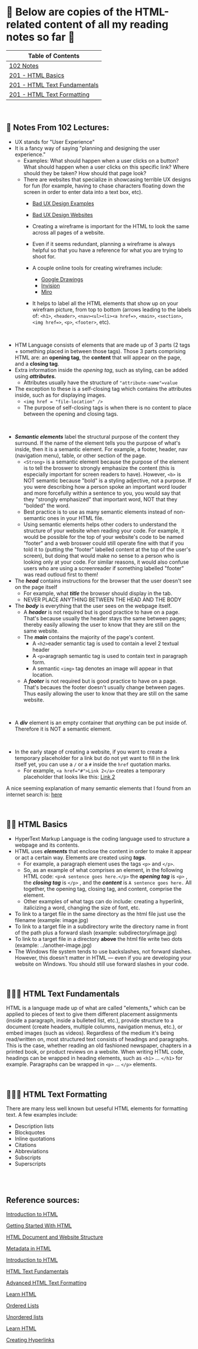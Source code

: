 # 🐎 Below are copies of the HTML-related content of all my reading notes so far 🐎

|Table of Contents|
| ------ |
|[102 Notes](https://myra-sea.github.io/reading-notes/quick.html#-notes-from-102)|
|[201 - HTML Basics](https://myra-sea.github.io/reading-notes/quick.html#-html-basics)|
|[201 - HTML Text Fundamentals](https://myra-sea.github.io/reading-notes/quick.html#-html-text-fundamentals) |
|[201 - HTML Text Formatting](https://myra-sea.github.io/reading-notes/quick.html#-html-text-formatting) |

<br>

## 🧱 Notes From 102 Lectures:

+ UX stands for "User Experience"
+ It is a fancy way of saying "planning and designing the user experience."
  + Examples: What should happen when a user clicks on a button?  What should happen when a user clicks on this specific link?  Where should they be taken?  How should that page look?
  + There are websites that specialize in showcasing terrible UX designs for fun (for example, having to chase characters floating down the screen in order to enter data into a text box, etc).
    + [Bad UX Design Examples](https://duckduckgo.com/?q=bad+ux+design+examples&t=chromentp&ia=web)
    + [Bad UX Design Websites](https://duckduckgo.com/?q=bad+ux+design+websites&t=chromentp&ia=web)

    + Creating a wireframe is important for the HTML to look the same across all pages of a website.
    + Even if it seems redundant, planning a wireframe is always helpful so that you have a reference for what you are trying to shoot for.
    + A couple online tools for creating wireframes include:
      + [Google Drawings](https://docs.google.com/drawings/d/1DJDf8whD6LcYtU82E97zRGy4q6psFz48K929lOfWlSs/edit)
      + [Invision](https://www.invisionapp.com/)
      + [Miro](https://miro.com/)
    + It helps to label all the HTML elements that show up on your wirefram picture, from top to bottom (arrows leading to the labels of: `<h1>`, `<header>`, `<nav><ul><li><a href=>`, `<main>`, `<section>`, `<img href=>`, `<p>`, `<footer>`, etc).

<br>

+ HTM Language consists of elements that are made up of 3 parts (2 tags + something placed in between those tags).  Those 3 parts comprising HTML are: an **opening tag**, the **content** that will appear on the page, and a **closing tag**.
+ Extra information inside the _opening tag_, such as styling, can be added using _**attributes.**_
  + Attributes usually have the structure of `"attribute-name"=value`
+ The exception to these is a self-closing tag which contains the attributes inside, such as for displaying images. 
  + `<img href = "file-location" />`
  + The purpose of self-closing tags is when there is no content to place between the opening and closing tags.

<br>

+ _**Semantic elements**_ label the structural purpose of the content they surround.  If the name of the element tells you the purpose of what's inside, then it is a semantic element.  For example, a footer, header, nav (navigation menu), table, or other section of the page.
  + `<Strong>` is a semantic element because the purpose of the element is to tell the broswer to strongly emphasize the content (this is especially important for screen readers to have).   However, `<b>` is NOT semantic because "bold" is a styling adjective, not a purpose.  If you were describing how a person spoke an important word louder and more forcefully within a sentence to you, you would say that they "strongly emphasized" that important word, NOT that they "bolded" the word.
  + Best practice is to use as many semantic elements instead of non-semantic ones in your HTML file.
  + Using semantic elements helps other coders to understand the structure of your website when reading your code.  For example, it would be possible for the top of your website's code to be named "footer" and a web broswer could still operate fine with that if you told it to (putting the "footer" labelled content at the top of the user's screen), but doing that would make no sense to a person who is looking only at your code.  For similar reasons, it would also confuse users who are using a screenreader if something labelled "footer" was read outloud first to them!
+ The _**head**_ contains instructions for the browser that the user doesn't see on the page itself
  +  For example, what _**title**_ the browser should display in the tab.
  +  NEVER PLACE ANYTHING BETWEEN THE HEAD AND THE BODY
+ The _**body**_ is everything that the user sees on the webpage itself.
  + A _**header**_ is not required but is good practice to have on a page.  That's because usually the header stays the same between pages; thereby easily allowing the user to know that they are still on the same website.
  + The _**main**_ contains the majority of the page's content.
    + A `<h2>`eader semantic tag is used to contain a level 2 textual header
    + A `<p>`aragraph semantic tag is used to contain text in paragraph form.
    + A semantic `<img>` tag denotes an image will appear in that location.
  + A _**footer**_ is not required but is good practice to have on a page.  That's becaues the footer doesn't usually change between pages.  Thus easily allowing the user to know that they are still on the same website.

<Br>

 + A _**div**_ element is an empty container that *anything* can be put inside of.  Therefore it is NOT a semantic element.

<br>

  + In the early stage of creating a website, if you want to create a temporary placeholder for a link but do not yet want to fill in the link itself yet, you can use a `/` or a `#` inside the `href` quotation marks.
    + For example,  `<a href="#">Link 2</a>` creates a temporary placeholder that looks like this: [Link 2](#)

A nice seeming explanation of many semantic elements that I found from an internet search is: [here](https://www.w3schools.com/html/html5_semantic_elements.asp) 

<br>

## 👩‍💻 HTML Basics

+ HyperText Markup Language is the coding language used to structure a webpage and its contents.
+ HTML uses _**elements**_ that enclose the content in order to make it appear or act a certain way. Elements are created using _**tags**_.
  + For example, a paragraph element uses the tags `<p>` and `</p>`.
  + So, as an example of what comprises an element, in the following HTML code: `<p>A sentence goes here.</p>` the _**opening tag**_ is `<p>` , the _**closing tag**_ is `</p>` , and the _**content**_ is `A sentence goes here.` All together, the opening tag, closing tag, and content, comprise the element.
  + Other examples of what tags can do include: creating a hyperlink, italicizing a word, changing the size of font, etc.
+ To link to a target file in the same directory as the html file just use the filename (example: image.jpg)
+ To link to a target file in a subdirectory write the directory name in front of the path plus a forward slash (example: subdirectory/image.jpg)
+ To link to a target file in a directory **above** the html file write two dots (example: ../another-image.jpg)
+ The Windows file system tends to use backslashes, not forward slashes. However, this doesn't matter in HTML — even if you are developing your website on Windows. You should still use forward slashes in your code.

<br>

## 👩🏻‍💻 HTML Text Fundamentals

HTML is a language made up of what are called "elements," which can be applied to pieces of text to give them different placement assignments (inside a paragraph, inside a bulleted list, etc.), provide structure to a document (create headers, multiple columns, navigation menus, etc.), or embed images (such as videos). Regardless of the medium it's being read/written on, most structured text consists of headings and paragraphs.  This is the case, whether reading an old fashioned newspaper, chapters in a printed book, or product reviews on a website.  When writing HTML code, headings can be wrapped in heading elements, such as `<h1>` ... `</h1>` for example. Paragraphs can be wrapped in `<p>` ... `</p>` elements.

<br>

## 👨🏻‍💻 HTML Text Formatting

There are many less well known but ueseful HTML elements for formatting text.
A few examples include:
+ Description lists
+ Blockquotes
+ Inline quotations
+ Citations
+ Abbreviations
+ Subscripts
+ Superscripts


<br>

<br>

## Reference sources:
[Introduction to HTML](https://developer.mozilla.org/en-US/docs/Learn/HTML/Introduction_to_HTML)

[Getting Started With HTML](https://developer.mozilla.org/en-US/docs/Learn/HTML/Introduction_to_HTML/Getting_started)

[HTML Document and Website Structure](https://developer.mozilla.org/en-US/docs/Learn/HTML/Introduction_to_HTML/Document_and_website_structure)

[Metadata in HTML](https://developer.mozilla.org/en-US/docs/Learn/HTML/Introduction_to_HTML/The_head_metadata_in_HTML)

[Introduction to HTML](https://developer.mozilla.org/en-US/docs/Learn/HTML/Introduction_to_HTML)

[HTML Text Fundamentals](https://developer.mozilla.org/en-US/docs/Learn/HTML/Introduction_to_HTML/HTML_text_fundamentals)

[Advanced HTML Text Formatting](https://developer.mozilla.org/en-US/docs/Learn/HTML/Introduction_to_HTML/Advanced_text_formatting)

[Learn HTML](https://developer.mozilla.org/en-US/docs/Web/HTML)

[Ordered Lists](https://developer.mozilla.org/en-US/docs/Web/HTML/Element/ol)

[Unordered lists](https://developer.mozilla.org/en-US/docs/Web/HTML/Element/ul)

[Learn HTML](https://developer.mozilla.org/en-US/docs/Learn/HTML)

[Creating Hyperlinks](https://developer.mozilla.org/en-US/docs/Learn/HTML/Introduction_to_HTML/Creating_hyperlinks)

<br>
